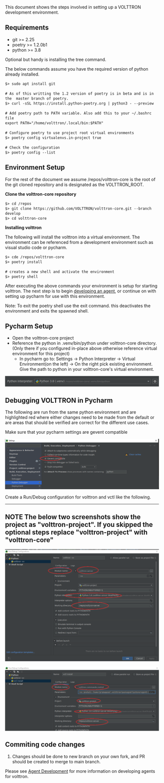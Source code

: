 This document shows the steps involved in setting up a VOLTTRON development environment. 

## Requirements

- git >= 2.25 
- poetry >= 1.2.0b1
- python >= 3.8

Optional but handy is installing the tree command.

The below commands assume you have the required version of python already installed.

```shell
$> sudo apt install git 

# As of this writting the 1.2 version of poetry is in beta and is in the  master branch of poetry.
$> curl -sSL https://install.python-poetry.org | python3 - --preview

# Add poetry path to PATH variable. Also add this to your ~/.bashrc file  
export PATH="/home/volttron/.local/bin:$PATH"

# Configure poetry to use project root virtual environments
$> poetry config virtualenvs.in-project true

# Check the configuration
$> poetry config --list
```

## Environment Setup

For the rest of the document we assume /repos/volttron-core is the root of the git cloned repository and is designated
as the VOLTTRON_ROOT. 

**Clone the volttron-core repository**

```shell
$> cd /repos
$> git clone https://github.com/VOLTTRON/volttron-core.git --branch develop
$> cd volttron-core
```

**Installing volttron**

The following will install the volttron into a virtual environment.  The environment
can be referenced from a development environment such as visual studio code or pycharm.

```shell
$> cde /repos/volttron-core
$> poetry install

# creates a new shell and activate the environment
$> poetry shell
```

After executing the above commands your environment is setup for starting volttron.  The next
step is to begin [developing an agent](AGENT_DEVELOPMENT.md), or continue on with setting up pycharm
for use with this environment.

Note: To exit the poetry shell use the exit command. this deactivates the environment and exits the spawned shell. 

## Pycharm Setup

- Open the volttron-core project
- Reference the python in .venv/bin/python under volttron-core directory. (Only there if you configured in-place above 
  otherwise reference virtual environment for this project)
  - In pycharm go to:
    Settings -> Python Interpreter -> Virtual Environment(on the left) -> On the right pick existing environment. 
  Give the path to python in your volttron-core's virtual environment. 


![Pycharm Interpretor Settings](images/pycharm-interpreter.png)


## Debugging VOLTTRON in Pycharm

The following are run from the same python environment and are highlighted red where
either changes need to be made from the default or are areas that should be verified
are correct for the different use cases.

Make sure that your pycharm settings are gevent compatible

![Pycharm Gevent Compatible](images/pycharm-gevent.png)

Create a Run/Debug configuration for volttron and vctl like the following. 

---
**NOTE**
The below two screenshots show the project as "volttron-project". If you skipped the optional steps replace 
"volttron-project" with "volttron-core" 
---

![Pycharm Run volttron -vv](images/pycharm-config-debug-volttron.png)

![Pycharm Run vctl -vv command](images/pycharm-config-debug-volttron-control.png)

## Commiting code changes ##

1. Changes should be done to new branch on your own fork, and PR should be created to merge to main branch.
   

Please see [Agent Development](AGENT_DEVELOPMENT.md) for more information on developing agents for volttron.
